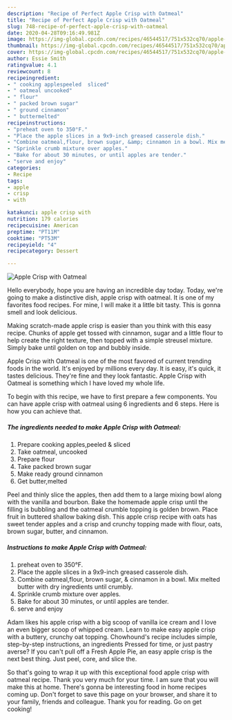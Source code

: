 ```yaml
---
description: "Recipe of Perfect Apple Crisp with Oatmeal"
title: "Recipe of Perfect Apple Crisp with Oatmeal"
slug: 748-recipe-of-perfect-apple-crisp-with-oatmeal
date: 2020-04-28T09:16:49.981Z
image: https://img-global.cpcdn.com/recipes/46544517/751x532cq70/apple-crisp-with-oatmeal-recipe-main-photo.jpg
thumbnail: https://img-global.cpcdn.com/recipes/46544517/751x532cq70/apple-crisp-with-oatmeal-recipe-main-photo.jpg
cover: https://img-global.cpcdn.com/recipes/46544517/751x532cq70/apple-crisp-with-oatmeal-recipe-main-photo.jpg
author: Essie Smith
ratingvalue: 4.1
reviewcount: 8
recipeingredient:
- " cooking applespeeled  sliced"
- " oatmeal uncooked"
- " flour"
- " packed brown sugar"
- " ground cinnamon"
- " buttermelted"
recipeinstructions:
- "preheat oven to 350°F."
- "Place the apple slices in a 9x9-inch greased casserole dish."
- "Combine oatmeal,flour, brown sugar, &amp; cinnamon in a bowl. Mix melted butter with dry ingredients until crumbly."
- "Sprinkle crumb mixture over apples."
- "Bake for about 30 minutes, or until apples are tender."
- "serve and enjoy"
categories:
- Recipe
tags:
- apple
- crisp
- with

katakunci: apple crisp with 
nutrition: 179 calories
recipecuisine: American
preptime: "PT11M"
cooktime: "PT53M"
recipeyield: "4"
recipecategory: Dessert

---
```



![Apple Crisp with Oatmeal](https://img-global.cpcdn.com/recipes/46544517/751x532cq70/apple-crisp-with-oatmeal-recipe-main-photo.jpg)

Hello everybody, hope you are having an incredible day today. Today, we're going to make a distinctive dish, apple crisp with oatmeal. It is one of my favorites food recipes. For mine, I will make it a little bit tasty. This is gonna smell and look delicious.

Making scratch-made apple crisp is easier than you think with this easy recipe. Chunks of apple get tossed with cinnamon, sugar and a little flour to help create the right texture, then topped with a simple streusel mixture. Simply bake until golden on top and bubbly inside.

Apple Crisp with Oatmeal is one of the most favored of current trending foods in the world. It's enjoyed by millions every day. It is easy, it's quick, it tastes delicious. They're fine and they look fantastic. Apple Crisp with Oatmeal is something which I have loved my whole life.


To begin with this recipe, we have to first prepare a few components. You can have apple crisp with oatmeal using 6 ingredients and 6 steps. Here is how you can achieve that.

##### The ingredients needed to make Apple Crisp with Oatmeal:

1. Prepare  cooking apples,peeled &amp; sliced
1. Take  oatmeal, uncooked
1. Prepare  flour
1. Take  packed brown sugar
1. Make ready  ground cinnamon
1. Get  butter,melted


Peel and thinly slice the apples, then add them to a large mixing bowl along with the vanilla and bourbon. Bake the homemade apple crisp until the filling is bubbling and the oatmeal crumble topping is golden brown. Place fruit in buttered shallow baking dish. This apple crisp recipe with oats has sweet tender apples and a crisp and crunchy topping made with flour, oats, brown sugar, butter, and cinnamon. 

##### Instructions to make Apple Crisp with Oatmeal:

1. preheat oven to 350°F.
1. Place the apple slices in a 9x9-inch greased casserole dish.
1. Combine oatmeal,flour, brown sugar, &amp; cinnamon in a bowl. Mix melted butter with dry ingredients until crumbly.
1. Sprinkle crumb mixture over apples.
1. Bake for about 30 minutes, or until apples are tender.
1. serve and enjoy


Adam likes his apple crisp with a big scoop of vanilla ice cream and I love an even bigger scoop of whipped cream. Learn to make easy apple crisp with a buttery, crunchy oat topping. Chowhound&#39;s recipe includes simple, step-by-step instructions, an ingredients Pressed for time, or just pastry averse? If you can&#39;t pull off a Fresh Apple Pie, an easy apple crisp is the next best thing. Just peel, core, and slice the. 

So that's going to wrap it up with this exceptional food apple crisp with oatmeal recipe. Thank you very much for your time. I am sure that you will make this at home. There's gonna be interesting food in home recipes coming up. Don't forget to save this page on your browser, and share it to your family, friends and colleague. Thank you for reading. Go on get cooking!
